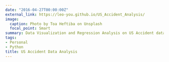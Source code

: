 ```yaml
---
date: "2016-04-27T00:00:00Z"
external_link: https://leo-you.github.io/US_Accident_Analysis/
image:
  caption: Photo by Toa Heftiba on Unsplash
  focal_point: Smart
summary: Data Visualization and Regression Analysis on US Accident data
tags:
- Personal
- Python
title: US Accident Data Analysis
---
```

